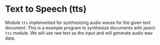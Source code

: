 # Text to Speech (tts)

Module `tts` implemented for synthesizing audio waves for the given text document. This is a example program to synthesize documents with jaseci `tts` module. We will use raw text as the input and will generate audio wav data.


